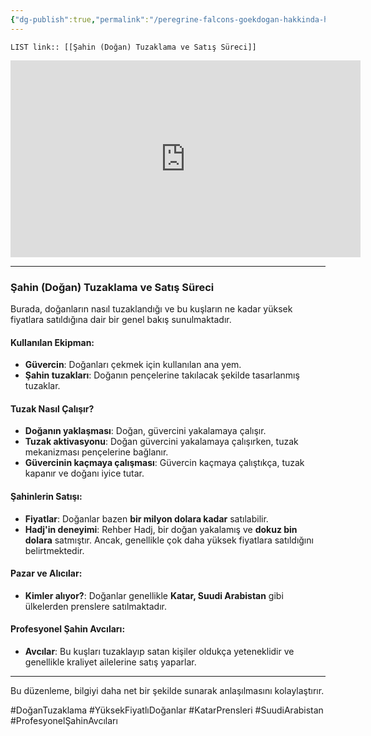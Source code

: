 ```yaml
---
{"dg-publish":true,"permalink":"/peregrine-falcons-goekdogan-hakkinda-hersey/peregrine-falcons-avlama-hakkinda-hersey/7-sahin-dogan-tuzaklama-ve-satis-suereci/"}
---
```


 `LIST link:: [[Şahin (Doğan) Tuzaklama ve Satış Süreci]] `
 
 <iframe width="560" height="315" src="https://www.youtube.com/embed/FSWj1XmnSMY?si=nQcf8aFZj7OF6PO8" title="YouTube video player" frameborder="0" allow="accelerometer; autoplay; clipboard-write; encrypted-media; gyroscope; picture-in-picture; web-share" referrerpolicy="strict-origin-when-cross-origin" allowfullscreen></iframe>

---

### **Şahin (Doğan) Tuzaklama ve Satış Süreci**

Burada, doğanların nasıl tuzaklandığı ve bu kuşların ne kadar yüksek fiyatlara satıldığına dair bir genel bakış sunulmaktadır.

#### **Kullanılan Ekipman:**
- **Güvercin**: Doğanları çekmek için kullanılan ana yem.
- **Şahin tuzakları**: Doğanın pençelerine takılacak şekilde tasarlanmış tuzaklar.

#### **Tuzak Nasıl Çalışır?**
- **Doğanın yaklaşması**: Doğan, güvercini yakalamaya çalışır.
- **Tuzak aktivasyonu**: Doğan güvercini yakalamaya çalışırken, tuzak mekanizması pençelerine bağlanır.
- **Güvercinin kaçmaya çalışması**: Güvercin kaçmaya çalıştıkça, tuzak kapanır ve doğanı iyice tutar.

#### **Şahinlerin Satışı:**
- **Fiyatlar**: Doğanlar bazen **bir milyon dolara kadar** satılabilir.
- **Hadj'in deneyimi**: Rehber Hadj, bir doğan yakalamış ve **dokuz bin dolara** satmıştır. Ancak, genellikle çok daha yüksek fiyatlara satıldığını belirtmektedir.

#### **Pazar ve Alıcılar:**
- **Kimler alıyor?**: Doğanlar genellikle **Katar, Suudi Arabistan** gibi ülkelerden prenslere satılmaktadır.

#### **Profesyonel Şahin Avcıları:**
- **Avcılar**: Bu kuşları tuzaklayıp satan kişiler oldukça yeteneklidir ve genellikle kraliyet ailelerine satış yaparlar.

---

Bu düzenleme, bilgiyi daha net bir şekilde sunarak anlaşılmasını kolaylaştırır.

#DoğanTuzaklama #YüksekFiyatlıDoğanlar #KatarPrensleri #SuudiArabistan #ProfesyonelŞahinAvcıları